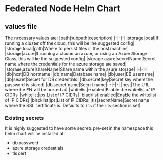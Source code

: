# Federated Node Helm Chart

## values file
The necessary values are:
|path|subpath|description|
|-|-|-|
|storage|local|If running a cluster off the cloud, this will be the suggested config|
|storage.local|path|Where to persist files in the host machine|
|storage|azure|If running a cluster on azure, or using an Azure Storage Class, this will be the suggested config|
|storage.azure|secretName|Secret name where the credentials for the azure storage are saved|
|storage.azure|shareName|Share name within the azure storage|
|-|-|-|
|db|host|DB hostname|
|db|name|Database name|
|db|user|DB username|
|db|secret|Secret for DB credentials|
|db.secret|key|Secret key where the password is stored|
|db.secret|name|Secret name|
|-|-|-|
|host|The URL where the FN will be hosted at|
|whitelist|enabled|Enable the whitelist of IP CIDRs|
|whitelist|ips|List of IP CIDRs|
|blacklist|enabled|Enable the whitelist of IP CIDRs|
|blacklist|ips|List of IP CIDRs|
|tls|secretName|Secret name where the SSL certificate is. Defaults to `tls` if the `tls` section is set|

### Existing secrets
It is highly suggested to have some secrets pre-set in the namespace this helm chart will be installed at:
- db password
- azure storage credentials
- tls cert
